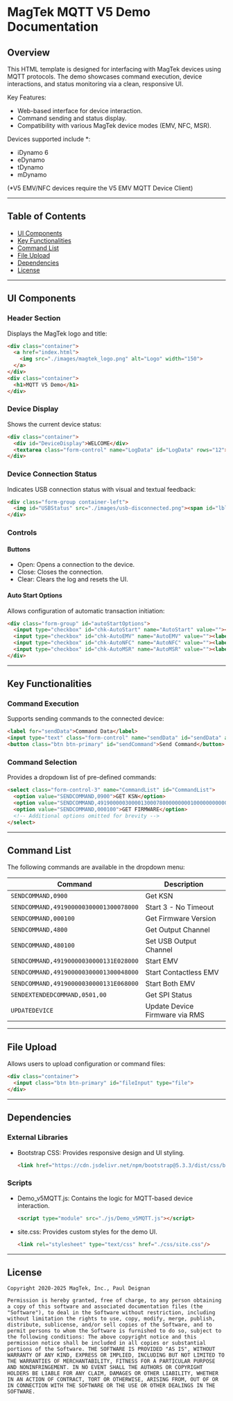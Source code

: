 # MagTek MQTT V5 Demo Documentation

## Overview

This HTML template is designed for interfacing with MagTek devices using MQTT protocols. The demo showcases command execution, device interactions, and status monitoring via a clean, responsive UI.

Key Features:
- Web-based interface for device interaction.
- Command sending and status display.
- Compatibility with various MagTek device modes (EMV, NFC, MSR).

Devices supported include *:
- iDynamo 6
- eDynamo
- tDynamo
- mDynamo

(*V5 EMV/NFC devices require the V5 EMV MQTT Device Client)

---

## Table of Contents

- [UI Components](#ui-components)
- [Key Functionalities](#key-functionalities)
- [Command List](#command-list)
- [File Upload](#file-upload)
- [Dependencies](#dependencies)
- [License](#license)

---

## UI Components

### Header Section
Displays the MagTek logo and title:
```html
<div class="container">
  <a href="index.html">
    <img src="./images/magtek_logo.png" alt="Logo" width="150">
  </a>
</div>
<div class="container">
  <h1>MQTT V5 Demo</h1>
</div>
```

### Device Display
Shows the current device status:
```html
<div class="container">
  <div id="DeviceDisplay">WELCOME</div>
  <textarea class="form-control" name="LogData" id="LogData" rows="12"></textarea>
</div>
```

### Device Connection Status
Indicates USB connection status with visual and textual feedback:
```html
<div class="form-group container-left">
  <img id="USBStatus" src="./images/usb-disconnected.png"><span id="lblUSBStatus">Disconnected</span>
</div>
```

### Controls
#### Buttons
- Open: Opens a connection to the device.
- Close: Closes the connection.
- Clear: Clears the log and resets the UI.

#### Auto Start Options
Allows configuration of automatic transaction initiation:
```html
<div class="form-group" id="autoStartOptions">
  <input type="checkbox" id="chk-AutoStart" name="AutoStart" value=""><label for="chk-AutoStart">Auto Start</label>
  <input type="checkbox" id="chk-AutoEMV" name="AutoEMV" value=""><label for="chk-AutoEMV">EMV</label>
  <input type="checkbox" id="chk-AutoNFC" name="AutoNFC" value=""><label for="chk-AutoNFC">NFC</label>
  <input type="checkbox" id="chk-AutoMSR" name="AutoMSR" value=""><label for="chk-AutoMSR">MSR</label>
</div>
```

---

## Key Functionalities

### Command Execution
Supports sending commands to the connected device:
```html
<label for="sendData">Command Data</label>
<input type="text" class="form-control" name="sendData" id="sendData" aria-describedby="helpId" value="SENDCOMMAND,0900">
<button class="btn btn-primary" id="sendCommand">Send Command</button>
```

### Command Selection
Provides a dropdown list of pre-defined commands:
```html
<select class="form-control-3" name="CommandList" id="CommandList">
  <option value="SENDCOMMAND,0900">GET KSN</option>
  <option value="SENDCOMMAND,491900000300001300078000000000100000000000000000084001">START 3 - No Timeout</option>
  <option value="SENDCOMMAND,000100">GET FIRMWARE</option>
  <!-- Additional options omitted for brevity -->
</select>
```

---

## Command List

The following commands are available in the dropdown menu:

| Command                                | Description                                |
|----------------------------------------|--------------------------------------------|
| `SENDCOMMAND,0900`                     | Get KSN                                    |
| `SENDCOMMAND,491900000300001300078000` | Start 3 - No Timeout                      |
| `SENDCOMMAND,000100`                   | Get Firmware Version                      |
| `SENDCOMMAND,4800`                     | Get Output Channel                        |
| `SENDCOMMAND,480100`                   | Set USB Output Channel                    |
| `SENDCOMMAND,49190000030000131E028000` | Start EMV                                 |
| `SENDCOMMAND,491900000300001300048000` | Start Contactless EMV                     |
| `SENDCOMMAND,49190000030000131E068000` | Start Both EMV                            |
| `SENDEXTENDEDCOMMAND,0501,00`          | Get SPI Status                            |
| `UPDATEDEVICE`                         | Update Device Firmware via RMS            |

---

## File Upload

Allows users to upload configuration or command files:
```html
<div class="container">
  <input class="btn btn-primary" id="fileInput" type="file">
</div>
```

---

## Dependencies

### External Libraries
- Bootstrap CSS: Provides responsive design and UI styling.
  ```html
  <link href="https://cdn.jsdelivr.net/npm/bootstrap@5.3.3/dist/css/bootstrap.min.css" rel="stylesheet">
  ```

### Scripts
- Demo_v5MQTT.js: Contains the logic for MQTT-based device interaction.
  ```html
  <script type="module" src="./js/Demo_v5MQTT.js"></script>
  ```

- site.css: Provides custom styles for the demo UI.
  ```html
  <link rel="stylesheet" type="text/css" href="./css/site.css"/>
  ```

---

## License

```plaintext
Copyright 2020-2025 MagTek, Inc., Paul Deignan

Permission is hereby granted, free of charge, to any person obtaining a copy of this software and associated documentation files (the "Software"), to deal in the Software without restriction, including without limitation the rights to use, copy, modify, merge, publish, distribute, sublicense, and/or sell copies of the Software, and to permit persons to whom the Software is furnished to do so, subject to the following conditions: The above copyright notice and this permission notice shall be included in all copies or substantial portions of the Software. THE SOFTWARE IS PROVIDED "AS IS", WITHOUT WARRANTY OF ANY KIND, EXPRESS OR IMPLIED, INCLUDING BUT NOT LIMITED TO THE WARRANTIES OF MERCHANTABILITY, FITNESS FOR A PARTICULAR PURPOSE AND NONINFRINGEMENT. IN NO EVENT SHALL THE AUTHORS OR COPYRIGHT HOLDERS BE LIABLE FOR ANY CLAIM, DAMAGES OR OTHER LIABILITY, WHETHER IN AN ACTION OF CONTRACT, TORT OR OTHERWISE, ARISING FROM, OUT OF OR IN CONNECTION WITH THE SOFTWARE OR THE USE OR OTHER DEALINGS IN THE SOFTWARE.